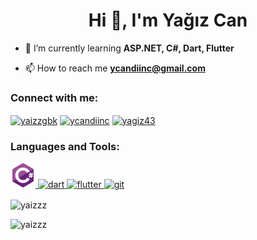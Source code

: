 <h1 align="center">Hi 👋, I'm Yağız Can</h1>


- 🌱 I’m currently learning **ASP.NET, C#, Dart, Flutter**

- 📫 How to reach me **ycandiinc@gmail.com**

<h3 align="left">Connect with me:</h3>
<p align="left">
<a href="https://twitter.com/yaizzgbk" target="blank"><img align="center" src="https://raw.githubusercontent.com/rahuldkjain/github-profile-readme-generator/master/src/images/icons/Social/twitter.svg" alt="yaizzgbk" height="30" width="40" /></a>
<a href="https://linkedin.com/in/ycandiinc" target="blank"><img align="center" src="https://raw.githubusercontent.com/rahuldkjain/github-profile-readme-generator/master/src/images/icons/Social/linked-in-alt.svg" alt="ycandiinc" height="30" width="40" /></a>
<a href="https://instagram.com/yagiz43" target="blank"><img align="center" src="https://raw.githubusercontent.com/rahuldkjain/github-profile-readme-generator/master/src/images/icons/Social/instagram.svg" alt="yagiz43" height="30" width="40" /></a>
</p>

</p>

<h3 align="left">Languages and Tools:</h3>
<p align="left"> <a href="https://www.w3schools.com/cs/" target="_blank" rel="noreferrer"> <img src="https://raw.githubusercontent.com/devicons/devicon/master/icons/csharp/csharp-original.svg" alt="csharp" width="40" height="40"/> </a> <a href="https://dart.dev" target="_blank" rel="noreferrer"> <img src="https://www.vectorlogo.zone/logos/dartlang/dartlang-icon.svg" alt="dart" width="40" height="40"/> </a> <a href="https://flutter.dev" target="_blank" rel="noreferrer"> <img src="https://www.vectorlogo.zone/logos/flutterio/flutterio-icon.svg" alt="flutter" width="40" height="40"/> </a> <a href="https://git-scm.com/" target="_blank" rel="noreferrer"> <img src="https://www.vectorlogo.zone/logos/git-scm/git-scm-icon.svg" alt="git" width="40" height="40"/> </a> </p>


<p><img align="center" src="https://github-readme-stats.vercel.app/api/top-langs?username=yaizzz&show_icons=true&locale=en&layout=compact" alt="yaizzz" /></p>

<p align="left"> <img src="https://komarev.com/ghpvc/?username=yaizzz&label=Profile%20views&color=0e75b6&style=flat" alt="yaizzz" /> </p>
